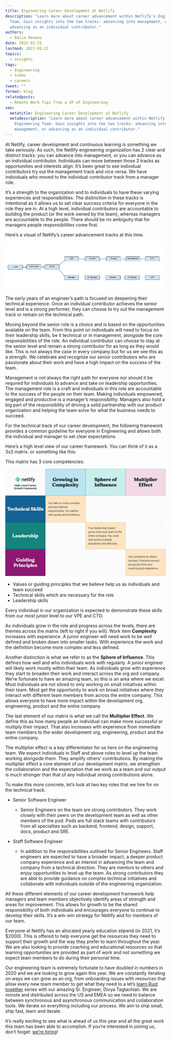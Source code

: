 ```yaml
---
title: Engineering Career Development at Netlify
description: "Learn more about career advancement within Netlify’s Engineering
  Team. Gain insights into the two tracks: advancing into management, or
  advancing as an individual contributor."
authors:
  - Dalia Havens
date: 2021-01-21
lastmod: 2021-01-21
topics:
  - insights
tags:
  - Engineering
  - teams
  - careers
tweet: ""
format: blog
relatedposts:
  - Remote Work Tips from a VP of Engineering
seo:
  metatitle: Engineering Career Development at Netlify
  metadescription: "Learn more about career advancement within Netlify’s
    Engineering Team. Gain insights into the two tracks: advancing into
    management, or advancing as an individual contributor."
---
```

At Netlify, career development and continuous learning is something we take seriously. As such, the Netlify engineering organization has 2 clear and distinct tracks: you can advance into management, or you can advance as an individual contributor. Individuals can move between those 2 tracks as opportunities and interests align. It’s been great to see individual contributors try out the management track and vice versa. We have individuals who moved to the individual contributor track from a manager role.

It’s a strength to the organization and to individuals to have these varying experiences and responsibilities. The distinction in these tracks is intentional as it allows us to set clear success criteria for everyone in the role they are in. At a high level, individual contributors are accountable to building the product (or the work owned by the team), whereas managers are accountable to the people. There should be no ambiguity that for managers people responsibilities come first.

Here’s a visual of Netlify’s career advancement tracks at this time.

![netlify engineering career track image](/v3/img/blog/engineering-career-path.png)

The early years of an engineer’s path is focused on deepening their technical experience. Once an individual contributor achieves the senior level and is a strong performer, they can choose to try out the management track or remain on the technical path.

Moving beyond the senior role is a choice and is based on the opportunities available on the team. From this point on individuals will need to focus on their leadership skills, be it technical or in management, alongside the core responsibilities of the role. An individual contributor can choose to stay at the senior level and remain a strong contributor for as long as they would like. This is not always the case in every company but for us we see this as a strength. We celebrate and recognize our senior contributors who are passionate about their work and have a high impact on the success of the team.

Management is not always the right path for everyone nor should it be required for individuals to advance and take on leadership opportunities. The management role is a craft and individuals in this role are accountable to the success of the people on their team. Making individuals empowered, engaged and productive is a manager’s responsibility. Managers also hold a big part of the responsibility of driving a solid partnership with our product organization and helping the team solve for what the business needs to succeed.

For the technical track of our career development, the following framework provides a common guideline for everyone in Engineering and allows both the individual and manager to set clear expectations.

Here’s a high level view of our career framework. You can think of it as a 3x3 matrix. or something like this:

This matrix has 3 core competencies:

![netlify company growth matrix rubric](/v3/img/blog/netlify-growth-rubric-matrix.jpg)

* Values or guiding principles that we believe help us as individuals and team succeed
* Technical skills which are necessary for the role
* Leadership skills

Every individual in our organization is expected to demonstrate these skills from our most junior level to our VPE and CTO.

As individuals grow in the role and progress across the levels, there are themes across the matrix (left to right if you will). Work item **Complexity** increases with experience. A junior engineer will need work to be well defined and broken down into smaller tasks. With experience the work and the definition become more complex and less defined.

Another distinction is what we refer to as the **Sphere of Influence**. This defines how well and who individuals work with regularly. A junior engineer will likely work mostly within their team. As individuals grow with experience they start to broaden their work and interact across the org and company. We’re fortunate to have an amazing team, so this is an area where we excel. Most individuals are not siloed to only working on small initiatives within their team. Most get the opportunity to work on broad initiatives where they interact with different team members from across the entire company. This allows everyone to have more impact within the development org, engineering, product and the entire company.

The last element of our matrix is what we call the **Multiplier Effect**. We define this as how many people an individual can make more successful or multiply their impact. That also increases with experience from immediate team members to the wider development org, engineering, product and the entire company.

The multiplier effect is a key differentiator for us here on the engineering team. We expect individuals in Staff and above roles to level up the team working alongside them. They amplify others' contributions. By making the multiplier effect a core element of our development matrix, we strengthen the collaboration and the expectation that we work as a team and our output is much stronger than that of any individual strong contributions alone.

To make this more concrete, let’s look at two key roles that we hire for on the technical track:

* Senior Software Engineer

  * Senior Engineers on the team are strong contributors. They work closely with their peers on the development team as well as other members of the pod. Pods are full stack teams with contributors from all specialties such as backend, frontend, design, support, docs, product and SRE.
* Staff Software Engineer

  * In addition to the responsibilities outlined for Senior Engineers. Staff engineers are expected to have a broader impact, a deeper product company experience and an interest in advancing the team and company from a technical direction. They are mentors to others and enjoy opportunities to level up the team. As strong contributors they are able to provide guidance on complex technical initiatives and collaborate with individuals outside of the engineering organization.

All these different elements of our career development framework help managers and team members objectively identify areas of strength and areas for improvement. This allows for growth to be the shared responsibility of both individuals and encourages everyone to continue to develop their skills. It’s a win-win strategy for Netlify and for members of our team.

Everyone at Netlify has an allocated yearly education stipend (in 2021, it’s $2000). This is offered to help everyone get the resources they need to support their growth and the way they prefer to learn throughout the year. We are also looking to provide coaching and educational resources so that learning opportunities are provided as part of work and not something we expect team members to do during their personal time.

Our engineering team is extremely fortunate to have doubled in numbers in 2020 and we are looking to grow again this year. We are constantly iterating on ways we can grow as an org, from onboarding issues with resources that allow every new team member to get what they need to a let’s [learn Rust together](https://slides.com/shortdiv/) series with our amazing Sr. Engineer, Divya Tagtachian. We are remote and distributed across the US and EMEA so we need to balance between synchronous and asynchronous communication and collaboration tools. We iterate on everything including our process. We aim to ship small, ship fast, learn and iterate.

It’s really exciting to see what is ahead of us this year and all the great work this team has been able to accomplish. If you’re interested in joining us, don’t forget: [we’re hiring](https://www.netlify.com/careers)!